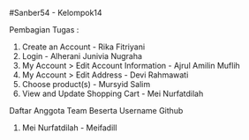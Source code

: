 #Sanber54 - Kelompok14

Pembagian Tugas :

1. Create an Account - Rika Fitriyani
2. Login - Alherani Junivia Nugraha
3. My Account > Edit Account Information - Ajrul Amilin Muflih
4. My Account > Edit Address - Devi Rahmawati
5. Choose product(s) - Mursyid Salim
6. View and Update Shopping Cart - Mei Nurfatdilah

Daftar Anggota Team Beserta Username Github
1. Mei Nurfatdilah - Meifadill

